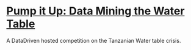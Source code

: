 # [Pump it Up: Data Mining the Water Table](https://www.drivendata.org/competitions/7/pump-it-up-data-mining-the-water-table/)
A DataDriven hosted competition on the Tanzanian Water table crisis.

